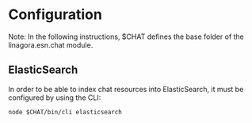 # Configuration

Note: In the following instructions, $CHAT defines the base folder of the linagora.esn.chat module.

## ElasticSearch

In order to be able to index chat resources into ElasticSearch, it must be configured by using the CLI:

```
node $CHAT/bin/cli elasticsearch
```

